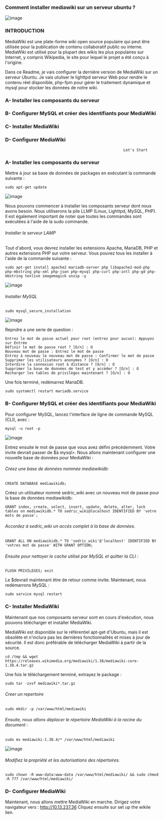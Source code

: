 ### Comment installer mediawiki sur un serveur ubuntu ?
![image](https://user-images.githubusercontent.com/97314948/206040960-308ccda9-7667-4c3d-a2a2-0be3b01dcc0b.png)
### INTRODUCTION 
MediaWiki est une plate-forme wiki open source populaire qui peut être utilisée pour la publication de contenu collaboratif public ou interne. MediaWiki est utilisé pour la plupart des wikis les plus populaires sur Internet, y compris Wikipedia, le site pour lequel le projet a été conçu à l'origine. 

Dans ce Readme, je vais configurer la dernière version de MediaWiki sur un serveur Ubuntu. Je vais utuliser  le lighttpd serveur Web pour rendre le contenu réel disponible, php-fpm pour gérer le traitement dynamique et mysql pour stocker les données de notre wiki.

### A- Installer les composants du serveur
### B- Configurer MySQL et créer des identifiants pour MediaWiki
### C- Installer MediaWiki
### D- Configurer MediaWiki

                                                          Let's Start
                                                          
                                                        
 ### A- Installer les composants du serveur
 
 Mettre à jour sa base de données de packages en exécutant la commande suivante :

```
sudo apt-get update
```
![image](https://user-images.githubusercontent.com/97314948/206092969-f6a8567d-0e28-46fd-992e-2fe2bf99cc41.png)


Nous pouvons commencer à installer les composants serveur dont nous avons besoin. Nous utiliserons la pile LLMP (Linux, Lighttpd, MySQL, PHP). Il est également important de noter que toutes les commandes sont exécutées à l'aide de la sudo commande.

###### Installer le serveur LAMP
Tout d'abord, vous devrez installer les extensions Apache, MariaDB, PHP et autres extensions PHP sur votre serveur. Vous pouvez tous les installer à l'aide de la commande suivante :
```
sudo apt-get install apache2 mariadb-server php libapache2-mod-php php-mbstring php-xml php-json php-mysql php-curl php-intl php-gd php-mbstring texlive imagemagick unzip -y
 ```
 ![image](https://user-images.githubusercontent.com/97314948/206104311-151d60f9-cb8f-4c61-8ebf-aedfe7b0b14c.png)
 
###### Installer MySQL
```
sudo mysql_secure_installation
```
![image](https://user-images.githubusercontent.com/97314948/206106775-f4ba6863-a5c4-43a5-a952-2009525a5753.png)

Repndre a une serie de question :
```
Entrez le mot de passe actuel pour root (entrez pour aucun): Appuyez sur Entrée
Définir le mot de passe root ? [O/n] : O
Nouveau mot de passe : Entrez le mot de passe
Entrez à nouveau le nouveau mot de passe : Confirmer le mot de passe
Supprimer les utilisateurs anonymes ? [O/n] : O
Interdire la connexion root à distance ? [O/n] : O
Supprimer la base de données de test et y accéder ? [O/n] : O
Recharger les tables de privilèges maintenant ? [O/n] : O
```

Une fois terminé, redémarrez MariaDB.
```
sudo systemctl restart mariadb.service
```

### B- Configurer MySQL et créer des identifiants pour MediaWiki
Pour configurer MySQL, lancez l'interface de ligne de commande MySQL (CLI), avec :
```
mysql -u root -p
```
![image](https://user-images.githubusercontent.com/97314948/206113948-0397bd4f-2247-4155-9523-9c6c521b5668.png)


Entrez ensuite le mot de passe que vous avez défini précédemment. Votre invite devrait passer de $à mysql>. Nous allons maintenant configurer une nouvelle base de données pour MediaWiki :

###### Créez une base de données nommée mediawikidb:

```
CREATE DATABASE mediawikidb;
```

Créez un utilisateur nommé sedric_wiki avec un nouveau  mot de passe pour la base de données mediawikidb:
```
GRANT index, create, select, insert, update, delete, alter, lock tables on mediawikidb.* TO sedric_wiki@localhost IDENTIFIED BY 'votre mots de passe';
```
###### Accordez à sedric_wiki un accès complet à la base de données.
```
GRANT ALL ON mediawikidb.* TO 'sedric_wiki'@'localhost' IDENTIFIED BY 'votres mot de passe' WITH GRANT OPTION;
```
###### Ensuite pour nettoyer le cache utilisé par MySQL et quitter la CLI :
```
FLUSH PRIVILEGES; exit
```

Le $devrait maintenant être de retour comme invite. Maintenant, nous redémarrons MySQL :
```
sudo service mysql restart
```

### C- Installer MediaWiki
Maintenant que nos composants serveur sont en cours d'exécution, nous pouvons télécharger et installer MediaWiki.

MediaWiki est disponible sur le référentiel apt-get d'Ubuntu, mais il est obsolète et n'inclura pas les dernières fonctionnalités et mises à jour de sécurité. Il est donc préférable de télécharger MediaWiki à partir de la source.

```
cd /tmp && wget https://releases.wikimedia.org/mediawiki/1.38/mediawiki-core-1.38.4.tar.gz
```

Une fois le téléchargement terminé, extrayez le package :

```
sudo tar -zxvf mediawiki*.tar.gz
```

###### Creer un repertoire

```
sudo mkdir -p /var/www/html/mediawiki
```

###### Ensuite, nous allons déplacer le répertoire MediaWiki à la racine du document :

```
sudo mv mediawiki-1.38.4/* /var/www/html/mediawiki
```
![image](https://user-images.githubusercontent.com/97314948/206119635-d9020350-f310-42d6-b4d4-f7034de83fbf.png)


###### Modifiez la propriété et les autorisations des répertoires.

```
sudo chown -R www-data:www-data /var/www/html/mediawiki/ && sudo chmod -R 777 /var/www/html/mediawiki/
```
### D- Configurer MediaWiki
Maintenant, nous allons mettre MediaWiki en marche. Dirigez votre navigateur vers :
http://10.13.237.36
Cliquez ensuite sur set up the wikile lien.
